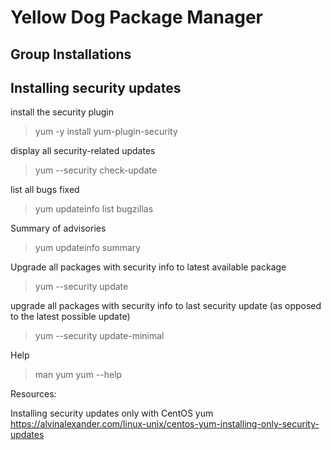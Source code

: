# Yellow Dog Package Manager

## Group Installations

## Installing security updates

install the security plugin
> yum -y install yum-plugin-security

display all security-related updates
> yum --security check-update

list all bugs fixed
> yum updateinfo list bugzillas

Summary of advisories
> yum updateinfo summary

Upgrade all packages with security info to latest available package
> yum --security update

upgrade all packages with security info to last security update
(as opposed to the latest possible update)
> yum --security update-minimal

Help
> man yum
> yum --help

Resources:

Installing security updates only with CentOS yum
https://alvinalexander.com/linux-unix/centos-yum-installing-only-security-updates